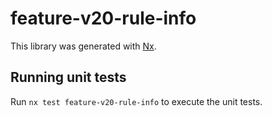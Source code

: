 # feature-v20-rule-info

This library was generated with [Nx](https://nx.dev).

## Running unit tests

Run `nx test feature-v20-rule-info` to execute the unit tests.
